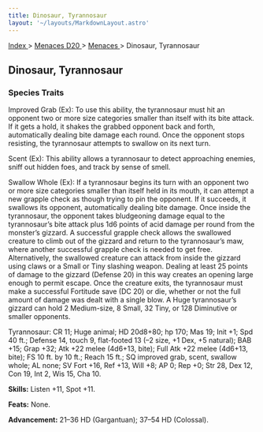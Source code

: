 ```yaml
---
title: Dinosaur, Tyrannosaur
layout: '~/layouts/MarkdownLayout.astro'
---
```


[ Index ](/) > [ Menaces D20 ](/menaces.d20) > [ Menaces ](/menaces.d20/menaces) > Dinosaur, Tyrannosaur

##  Dinosaur, Tyrannosaur

###  Species Traits

Improved Grab (Ex): To use this ability, the tyrannosaur must hit an opponent
two or more size categories smaller than itself with its bite attack. If it
gets a hold, it shakes the grabbed opponent back and forth, automatically
dealing bite damage each round. Once the opponent stops resisting, the
tyrannosaur attempts to swallow on its next turn.

Scent (Ex): This ability allows a tyrannosaur to detect approaching enemies,
sniff out hidden foes, and track by sense of smell.

Swallow Whole (Ex): If a tyrannosaur begins its turn with an opponent two or
more size categories smaller than itself held in its mouth, it can attempt a
new grapple check as though trying to pin the opponent. If it succeeds, it
swallows its opponent, automatically dealing bite damage. Once inside the
tyrannosaur, the opponent takes bludgeoning damage equal to the tyrannosaur’s
bite attack plus 1d6 points of acid damage per round from the monster’s
gizzard. A successful grapple check allows the swallowed creature to climb out
of the gizzard and return to the tyrannosaur’s maw, where another successful
grapple check is needed to get free. Alternatively, the swallowed creature can
attack from inside the gizzard using claws or a Small or Tiny slashing weapon.
Dealing at least 25 points of damage to the gizzard (Defense 20) in this way
creates an opening large enough to permit escape. Once the creature exits, the
tyrannosaur must make a successful Fortitude save (DC 20) or die, whether or
not the full amount of damage was dealt with a single blow. A Huge
tyrannosaur’s gizzard can hold 2 Medium-size, 8 Small, 32 Tiny, or 128
Diminutive or smaller opponents.

Tyrannosaur: CR 11; Huge animal; HD 20d8+80; hp 170; Mas 19; Init +1; Spd 40
ft.; Defense 14, touch 9, flat-footed 13 (–2 size, +1 Dex, +5 natural); BAB
+15; Grap +32; Atk +22 melee (4d6+13, bite); Full Atk +22 melee (4d6+13,
bite); FS 10 ft. by 10 ft.; Reach 15 ft.; SQ improved grab, scent, swallow
whole; AL none; SV Fort +16, Ref +13, Will +8; AP 0; Rep +0; Str 28, Dex 12,
Con 19, Int 2, Wis 15, Cha 10.

**Skills:** Listen +11, Spot +11.

**Feats:** None.

**Advancement:** 21–36 HD (Gargantuan); 37–54 HD (Colossal).

